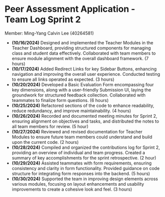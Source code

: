 # Peer Assessment Application \- Team Log Sprint 2

Member: Ming-Yang Calvin Lee (40264581)

- **(10/16/2024)** Designed and implemented the Teacher Modules in the Teacher Dashboard, providing structured components for managing class and student data effectively. Collaborated with team members to ensure module alignment with the overall dashboard framework. (7 hours)  
- **(10/17/2024)** Added Redirect Links for key Sidebar Buttons, enhancing navigation and improving the overall user experience. Conducted testing to ensure all links operated as expected. (3 hours)  
- **(10/20/2024)** Developed a Basic Evaluation Form encompassing four key dimensions, along with a user-friendly Submission UI, laying the groundwork for structured feedback collection. Collaborated with teammates to finalize form questions. (6 hours)  
- **(10/25/2024)** Refactored sections of the code to enhance readability, reduce redundancy, and improve maintainability. (4 hours)  
- **(10/26/2024)** Recorded and documented meeting minutes for Sprint 2, ensuring alignment on objectives and tasks, and distributed the notes to all team members for review. (5 hour)  
- **(10/27/2024)** Reviewed and revised documentation for Teacher Modules to ensure future team members could understand and build upon the current code. (2 hours)  
- **(10/28/2024)** Compiled and organized the contributions log for Sprint 2, providing an overview of individual and team progress. Created a summary of key accomplishments for the sprint retrospective. (2 hour)  
- **(10/29/2024)** Assisted teammates with form requirements, ensuring consistency and clarity in form functionality. Provided guidance on code structure for integrating form responses into the backend. (5 hours)  
- **(10/30/2024)** Supported the team in improving design elements across various modules, focusing on layout enhancements and usability improvements to create a cohesive look and feel. (3 hours)

